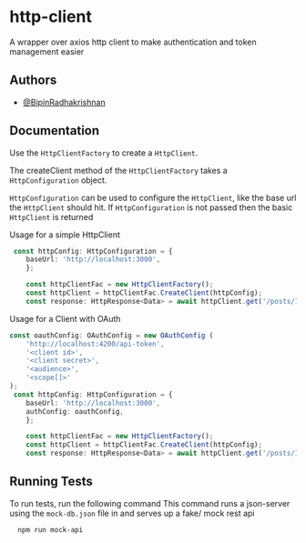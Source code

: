 
# http-client

A wrapper over axios http client to make authentication and token management easier




## Authors

- [@BipinRadhakrishnan](https://github.com/rbipin)


## Documentation

Use the ```HttpClientFactory``` to create a ```HttpClient```. 

The createClient method of the ```HttpClientFactory``` takes a ```HttpConfiguration``` object.


```HttpConfiguration``` can be used to configure the ```HttpClient```, like the base url the ```HttpClient``` should hit.
If ```HttpConfiguration``` is not passed then the basic ```HttpClient``` is returned

Usage for a simple HttpClient
```ts
 const httpConfig: HttpConfiguration = {
    baseUrl: 'http://localhost:3000',
    };

    const httpClientFac = new HttpClientFactory();
    const httpClient = httpClientFac.CreateClient(httpConfig);
    const response: HttpResponse<Data> = await httpClient.get('/posts/1');
 ```

Usage for a Client with OAuth
```ts
const oauthConfig: OAuthConfig = new OAuthConfig (
    'http://localhost:4200/api-token',
    '<client id>',
    '<client secret>',
    '<audience>',
    '<scope[]>'
);
 const httpConfig: HttpConfiguration = {
    baseUrl: 'http://localhost:3000',
    authConfig: oauthConfig,
    };

    const httpClientFac = new HttpClientFactory();
    const httpClient = httpClientFac.CreateClient(httpConfig);
    const response: HttpResponse<Data> = await httpClient.get('/posts/1');
 ```
## Running Tests

To run tests, run the following command
This command runs a json-server using the `mock-db.json` file in and serves up a fake/ mock rest api

```bash
  npm run mock-api
```

